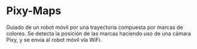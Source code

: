 # Pixy-Maps
Guiado de un robot móvil por una trayectoria compuesta por marcas de colores. Se detecta la posición de las marcas haciendo uso de una cámara Pixy, y se envía al robot móvil vía WiFi.
